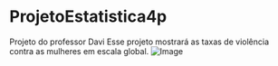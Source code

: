 # ProjetoEstatistica4p
Projeto do professor Davi
Esse projeto mostrará as taxas de violência contra as mulheres em escala global. 
![Image](https://github.com/user-attachments/assets/abd8c1bb-a7cf-49b5-af5e-3874621f84c3)
